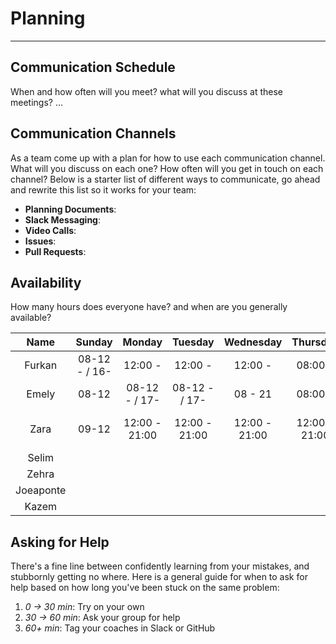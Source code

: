 # Planning

---

## Communication Schedule

When and how often will you meet? what will you discuss at these meetings? ...

## Communication Channels

As a team come up with a plan for how to use each communication channel. What will you discuss on each one? How often will you get in touch on each channel? Below is a starter list of different ways to communicate, go ahead and rewrite this list so it works for your team:

- **Planning Documents**:
- **Slack Messaging**:
- **Video Calls**:
- **Issues**:
- **Pull Requests**:

## Availability

How many hours does everyone have? and when are you generally available?

|   Name    |    Sunday     |    Monday     |    Tuesday    |   Wednesday   |   Thursday    |    Friday     | Saturday |
| :-------: | :-----------: | :-----------: | :-----------: | :-----------: | :-----------: | :-----------: | :------: |
|  Furkan   | 08-12 - / 16- |    12:00 -    |    12:00 -    |    12:00 -    |    08:00 -    |    12:00 -    | 08:00 -  |
|   Emely   |     08-12     | 08-12 - / 17- | 08-12 - / 17- |    08 - 21    |    08:00 -    |    08:00 -    | 08:00 -  |
|   Zara    |     09-12     | 12:00 - 21:00 | 12:00 - 21:00 | 12:00 - 21:00 | 12:00 - 21:00 | 12:00 - 21:00 |  09-12   |
|   Selim   |               |               |               |               |               |               |
|   Zehra   |               |               |               |               |               |               |
| Joeaponte |               |               |               |               |               |               |
|   Kazem   |               |               |               |               |               |               |





## Asking for Help

There's a fine line between confidently learning from your mistakes, and stubbornly getting no where. Here is a general guide for when to ask for help based on how long you've been stuck on the same problem:

1. _0 -> 30 min_: Try on your own
2. _30 -> 60 min_: Ask your group for help
3. _60+ min_: Tag your coaches in Slack or GitHub
